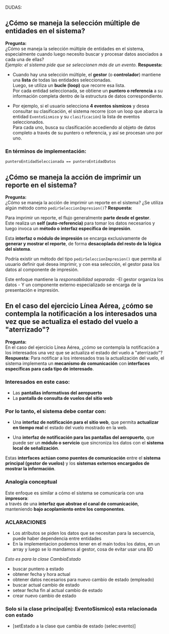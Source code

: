 DUDAS:


## ¿Cómo se maneja la selección múltiple de entidades en el sistema?
**Pregunta:**  
¿Cómo se maneja la selección múltiple de entidades en el sistema, especialmente cuando luego necesito buscar y procesar datos asociados a cada una de ellas?  
*Ejemplo: el sistema pide que se seleccionen más de un evento.*
**Respuesta:**
- Cuando hay una selección múltiple, el **gestor** (o **controlador**) mantiene una **lista** de todas las entidades seleccionadas.  
  Luego, se utiliza un **bucle (loop)** que recorre esa lista.  
  Por cada entidad seleccionada, se obtiene un **puntero o referencia** a su información completa dentro de la estructura de datos correspondiente.

- Por ejemplo, si el usuario selecciona **4 eventos sísmicos** y desea consultar su clasificación, el sistema recorre (con un loop que abarca la entidad `EventoSismico` y su `clasificación`) la lista de eventos seleccionados.  
  Para cada uno, busca su clasificación accediendo al objeto de datos completo a través de su puntero o referencia, y así se procesan uno por uno.

### En términos de implementación:
	punteroEntidadSeleccionada == punteroEntidadDatos



## ¿Cómo se maneja la acción de imprimir un reporte en el sistema?
**Pregunta:**  
¿Cómo se maneja la acción de imprimir un reporte en el sistema? ¿Se utiliza algún método como `pedirSeleccionImpresion()`?
**Respuesta:**

Para imprimir un reporte, el flujo generalmente **parte desde el gestor**.  
Este realiza un **self (auto-referencia)** para tomar los datos necesarios y luego invoca un **método o interfaz específica de impresión**.

Esta **interfaz o módulo de impresión** se encarga exclusivamente de **generar y mostrar el reporte**, de forma **desacoplada del resto de la lógica del sistema**.

Podría existir un método del tipo `pedirSeleccionImpresion()` que permita al usuario definir qué desea imprimir, y con esa selección, el gestor pasa los datos al componente de impresión.

Este enfoque mantiene la *responsabilidad separada*: 
	-El gestor organiza los datos
    - Y un componente externo especializado se encarga de la presentación e impresión.



## En el caso del ejercicio Línea Aérea, ¿cómo se contempla la notificación a los interesados una vez que se actualiza el estado del vuelo a "aterrizado"?

**Pregunta:**  
En el caso del ejercicio Línea Aérea, ¿cómo se contempla la notificación a los interesados una vez que se actualiza el estado del vuelo a "aterrizado"?
**Respuesta:**
Para notificar a los interesados tras la actualización del vuelo, el sistema implementa un **mecanismo de comunicación** con **interfaces específicas para cada tipo de interesado**.

### Interesados en este caso:
- Las **pantallas informativas del aeropuerto**  
- La **pantalla de consulta de vuelos del sitio web**

### Por lo tanto, el sistema debe contar con:
- Una **interfaz de notificación para el sitio web**, que permita **actualizar en tiempo real** el estado del vuelo mostrado en la web.

- Una **interfaz de notificación para las pantallas del aeropuerto**, que puede ser un **módulo o servicio** que sincroniza los datos con el **sistema local de señalización**.

Estas **interfaces actúan como puentes de comunicación** entre el **sistema principal (gestor de vuelos)** y los **sistemas externos encargados de mostrar la información**.

### Analogía conceptual
Este enfoque es similar a cómo el sistema se comunicaría con una **impresora**:  
a través de una **interfaz que abstrae el canal de comunicación**, manteniendo **bajo acoplamiento entre los componentes**.


### ACLARACIONES
- Los atributos se piden los datos que se necesitan para la secuencia, puede haber dependencia entre entidades
- En la implementacion podemos tener en el main todos los datos, en un array y luego se lo mandamos al gestor, cosa de evitar usar una BD


*Esto es para la clase CambioEstado*
- buscar puntero a estado 
- obtener fecha y hora actual
- obtener datos necesarios para nuevo cambio de estado (empleado)
- buscar actual cambio de estado
- setear fecha fin al actual cambio de estado
- crear nuevo cambio de estado
### Solo si la clase principal(ej: EventoSismico) esta relacionada con estado 
- [setEstado a la clase que cambia de estado (selec:evento)] 